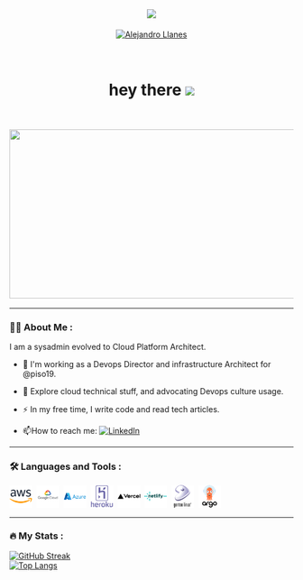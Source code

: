 
<!--
**alejandro-llanes/alejandro-llanes** is a ✨ _special_ ✨ repository because its `README.md` (this file) appears on your GitHub profile.

Here are some ideas to get you started:

- 🔭 I’m currently working on ...
- 🌱 I’m currently learning ...
- 👯 I’m looking to collaborate on ...
- 🤔 I’m looking for help with ...
- 💬 Ask me about ...
- 📫 How to reach me: ...
- 😄 Pronouns: ...
- ⚡ Fun fact: ...
-->
<div id="header" align="center">
  <img src="https://media3.giphy.com/media/v1.Y2lkPTc5MGI3NjExdHVqMHE0Y3RnMzU3YTc1MmR3NXA5MzhkNWEzOGN1dmo3aGR2MDI0diZlcD12MV9pbnRlcm5hbF9naWZfYnlfaWQmY3Q9Zw/DwlFRgKo87zDW/giphy.webp" width="100"/>
</div>

<br/>

<div id="badges" align="center">
 <a href="https://www.linkedin.com/in/alejandro-llanes-senior-sre/">
  <img src="https://img.shields.io/badge/LinkedIn-blue?style=for-the-badge&logo=linkedin&logoColor=white" alt="Alejandro Llanes"/>
  </a>
  <br/>
  <img src="https://komarev.com/ghpvc/?username=alejandro-llanes&style=flat-square&color=blue" alt=""/>
</div>

<br/>

<h1 align="center">
  hey there
  <img src="https://media.giphy.com/media/hvRJCLFzcasrR4ia7z/giphy.gif" width="30px"/>
</h1>

<br/>
<br/>

<div align="center">
  <Img src="https://i.giphy.com/media/v1.Y2lkPTc5MGI3NjExZG9wYXE0bmsyb25vaWN0cXF2MGUzdGx4a3o0NnV2ejVoZ3VvZzFjNyZlcD12MV9pbnRlcm5hbF9naWZfYnlfaWQmY3Q9Zw/f3iwJFOVOwuy7K6FFw/giphy.gif" width="600" height="300"/>
</div>

---

### :man_technologist: About Me :
I am a sysadmin evolved to Cloud Platform Architect.

- :telescope: I'm working as a Devops Director and infrastructure Architect for @piso19.

- :seedling: Explore cloud technical stuff, and advocating Devops culture usage.

- :zap: In my free time, I write code and read tech articles.

- :mailbox:How to reach me: [![LinkedIn](https://img.shields.io/badge/-Linkedin-blue?style=flat&logo=Linkedin&logoColor=white)](https://www.linkedin.com/in/alejandro-llanes-senior-sre/)

--- 

### :hammer_and_wrench: Languages and Tools :

<div>
    <img src="https://github.com/devicons/devicon/blob/master/icons/amazonwebservices/amazonwebservices-original-wordmark.svg" title="Amazon Web Services" alt="Amazon Web Services" width="40" height="40"/>&nbsp;
    <img src="https://github.com/devicons/devicon/blob/master/icons/googlecloud/googlecloud-original-wordmark.svg" title="Google Cloud" alt="Google Cloud" width="40" height="40"/>&nbsp;
    <img src="https://github.com/devicons/devicon/blob/master/icons/azure/azure-original-wordmark.svg" title="Azure" alt="Azure" width="40" height="40"/>&nbsp;
    <img src="https://github.com/devicons/devicon/blob/master/icons/heroku/heroku-original-wordmark.svg" title="Heroku" alt="Heroku" width="40" height="40"/>&nbsp;
    <img src="https://github.com/devicons/devicon/blob/master/icons/vercel/vercel-original-wordmark.svg" title="Vercel" alt="Vercel" width="40" height="40"/>&nbsp;
    <img src="https://github.com/devicons/devicon/blob/master/icons/netlify/netlify-original-wordmark.svg" title="Vercel" alt="Vercel" width="40" height="40"/>&nbsp;
    <img src="https://github.com/devicons/devicon/blob/master/icons/gentoo/gentoo-original-wordmark.svg" title="Gentoo Linux" alt="Gentoo Linux" width="40" height="40"/>&nbsp;
    <img src="https://github.com/devicons/devicon/blob/master/icons/argocd/argocd-original-wordmark.svg" title="Argo" alt="Argo" width="40" height="40"/>
</div>

---

### :fire: My Stats :
<!--[![GitHub Streak](http://github-readme-streak-stats.herokuapp.com?user=alejandro-llanes&theme=tokyonight&hide_border=true)](https://git.io/streak-stats)-->
[![GitHub Streak](http://streak-stats.demolab.com?user=alejandro-llanes&theme=tokyonight&hide_border=true)](https://git.io/streak-stats)
<br/>
[![Top Langs](https://github-readme-stats.vercel.app/api/top-langs/?username=alejandro-llanes&layout=compact&theme=synthwave)](https://github.com/anuraghazra/github-readme-stats)
